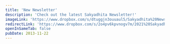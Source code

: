 ```yaml
---
title: 'New Newsletter'
description: 'Check out the latest Sakyadhita Newsletter!'
imageLink: 'https://www.dropbox.com/s/dtuggjn3ouuaul5/Sakyadhita%20Newsletters.jpeg?raw=1'
redirectLink: 'https://www.dropbox.com/s/2o4pv6kpvnogv7m/2021%20Sakyadhita%20Newsletter%20Vol.%2029.pdf?raw=1'
openInSameTab: false
pubDate: 2013-11-22
---
```

